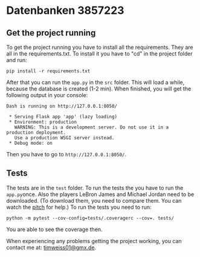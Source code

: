 # Datenbanken 3857223
## Get the project running
To get the project running you have to install all the requirements. They are all in the requirements.txt. To install it you have to "cd" in the project folder and run: 
````
pip install -r requirements.txt
````
After that you can run the `app.py` in the `src` folder. This will load a while, because the database is created (1-2 min). When finished, you will get the following output in your console:
````
Dash is running on http://127.0.0.1:8050/

 * Serving Flask app 'app' (lazy loading)
 * Environment: production
   WARNING: This is a development server. Do not use it in a production deployment.
   Use a production WSGI server instead.
 * Debug mode: on
 ````
 Then you have to go to `http://127.0.0.1:8050/`.

 
## Tests
The tests are in the `test` folder.
To run the tests the you have to run the `app.py`once. Also the players LeBron James and Michael Jordan need to be downloaded. (To download them, you need to compare them. You can watch the [pitch](https://www.youtube.com/watch?v=3XjKl8r0STg) for help.)
To run the tests you need to run:
````
python -m pytest --cov-config=tests/.coveragerc --cov=. tests/
````
You are able to see the coverage then.

When experiencing any problems getting the project working, you can contact me at: timweiss01@gmx.de.
